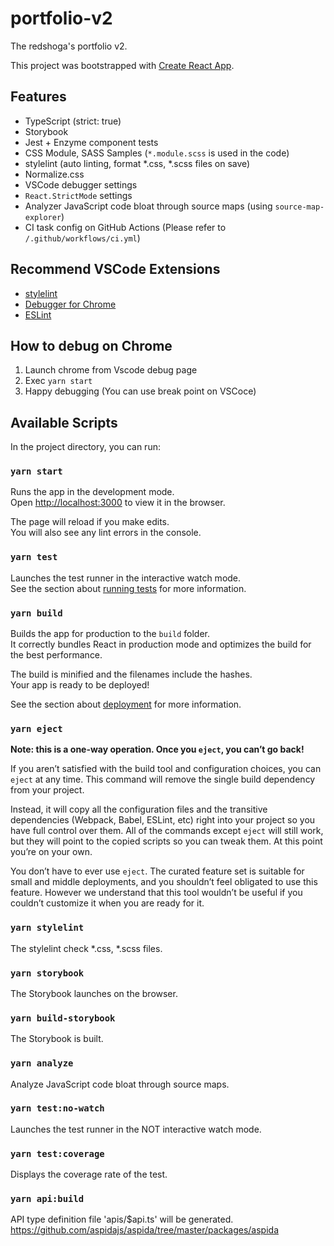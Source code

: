 # portfolio-v2

The redshoga's portfolio v2.

This project was bootstrapped with [Create React App](https://github.com/facebook/create-react-app).

## Features

- TypeScript (strict: true)
- Storybook
- Jest + Enzyme component tests
- CSS Module, SASS Samples (`*.module.scss` is used in the code)
- stylelint (auto linting, format *.css, *.scss files on save)
- Normalize.css
- VSCode debugger settings
- `React.StrictMode` settings
- Analyzer JavaScript code bloat through source maps (using `source-map-explorer`)
- CI task config on GitHub Actions (Please refer to `/.github/workflows/ci.yml`)

## Recommend VSCode Extensions

- [stylelint](https://marketplace.visualstudio.com/items?itemName=stylelint.vscode-stylelint)
- [Debugger for Chrome](https://marketplace.visualstudio.com/items?itemName=msjsdiag.debugger-for-chrome)
- [ESLint](https://marketplace.visualstudio.com/items?itemName=dbaeumer.vscode-eslint)

## How to debug on Chrome

1. Launch chrome from Vscode debug page
2. Exec `yarn start`
3. Happy debugging (You can use break point on VSCoce)

## Available Scripts

In the project directory, you can run:

### `yarn start`

Runs the app in the development mode.<br />
Open [http://localhost:3000](http://localhost:3000) to view it in the browser.

The page will reload if you make edits.<br />
You will also see any lint errors in the console.

### `yarn test`

Launches the test runner in the interactive watch mode.<br />
See the section about [running tests](https://facebook.github.io/create-react-app/docs/running-tests) for more information.

### `yarn build`

Builds the app for production to the `build` folder.<br />
It correctly bundles React in production mode and optimizes the build for the best performance.

The build is minified and the filenames include the hashes.<br />
Your app is ready to be deployed!

See the section about [deployment](https://facebook.github.io/create-react-app/docs/deployment) for more information.

### `yarn eject`

**Note: this is a one-way operation. Once you `eject`, you can’t go back!**

If you aren’t satisfied with the build tool and configuration choices, you can `eject` at any time. This command will remove the single build dependency from your project.

Instead, it will copy all the configuration files and the transitive dependencies (Webpack, Babel, ESLint, etc) right into your project so you have full control over them. All of the commands except `eject` will still work, but they will point to the copied scripts so you can tweak them. At this point you’re on your own.

You don’t have to ever use `eject`. The curated feature set is suitable for small and middle deployments, and you shouldn’t feel obligated to use this feature. However we understand that this tool wouldn’t be useful if you couldn’t customize it when you are ready for it.

### `yarn stylelint`

The stylelint check *.css, *.scss files.

### `yarn storybook`

The Storybook launches on the browser.

### `yarn build-storybook`

The Storybook is built.

### `yarn analyze`

Analyze JavaScript code bloat through source maps.

### `yarn test:no-watch`

Launches the test runner in the NOT interactive watch mode.

### `yarn test:coverage`

Displays the coverage rate of the test.

### `yarn api:build`

API type definition file 'apis/$api.ts' will be generated.<br />
https://github.com/aspidajs/aspida/tree/master/packages/aspida
